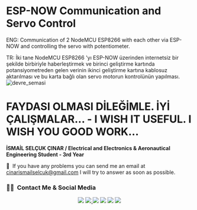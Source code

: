 # ESP-NOW Communication and Servo Control
ENG: Communication of 2 NodeMCU ESP8266 with each other via ESP-NOW and controlling the servo with potentiometer.

TR: İki  tane NodeMCU ESP8266 'yı ESP-NOW üzerinden internetsiz bir şekilde birbiriyle haberleştirmek ve birinci geliştirme kartında potansiyometreden gelen verinin ikinci geliştirme kartına kablosuz aktarılması ve bu karta bağlı olan servo motorun kontrolünün yapılması.
![devre_semasi](https://user-images.githubusercontent.com/74931027/156934992-2f07d006-2018-4da5-926d-f65bcf2fff5b.jpg)

# FAYDASI OLMASI DİLEĞİMLE. İYİ ÇALIŞMALAR... - I WISH IT USEFUL. I WISH YOU GOOD WORK...
**İSMAİL SELÇUK ÇINAR / Electrical and Electronics & Aeronautical Engineering Student - 3rd Year**

📧 &nbsp;If you have any problems you can send me an email at cinarismailselcuk@gmail.com I will try to answer as soon as possible.
### 🤝🏻 &nbsp;Contact Me & Social Media

<p align="center">
<a href="mailto:cinarismailselcuk@gmail.com"><img src="https://img.shields.io/badge/-Mail-D14836?style=flat&logo=Gmail&logoColor=white"/></a>
<a href="https://www.linkedin.com/in/ismailselcukcinar/"><img src="https://img.shields.io/badge/-LinkedIn-0077B5?style=flat&logo=Linkedin&logoColor=white%22"/</a>
<a href="https://instagram.com/ismail_selcuks"><img src="https://img.shields.io/badge/-Instagram_-E4405F?style=flat&logo=Instagram&logoColor=white"/></a>
<a href="https://twitter.com/ismail_selcuks"><img src="https://img.shields.io/badge/-Twitter_-1976c2?style=flat&logo=Twitter&logoColor=white"/></a>
<a href="https://www.youtube.com/channel/UCSt6rE5y6iklyFBpm-0xOYA"><img src="https://img.shields.io/badge/-YouTube_-c4302b?style=flat&logo=YouTube&logoColor=white"/></a>
<a href="https://discordapp.com/users/652243845790302239/"><img src="https://img.shields.io/badge/-Discord_-6A5ACD?style=flat&logo=Discord&logoColor=white"/></a>
</p>
